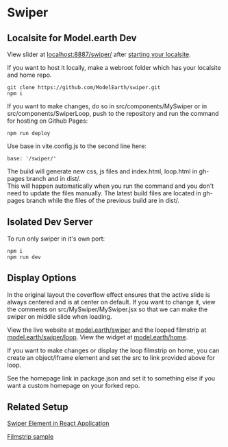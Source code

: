 # Swiper

## Localsite for Model.earth Dev

View slider at [localhost:8887/swiper/](http://localhost:8887/swiper/) after [starting your localsite](https://model.earth/localsite/start/steps/).

If you want to host it locally, make a webroot folder which has your localsite and home repo.

	git clone https://github.com/ModelEarth/swiper.git
	npm i

If you want to make changes, do so in src/components/MySwiper or in src/components/SwiperLoop, push to the repository and run the command for hosting on Github Pages:

	npm run deploy

Use base in vite.config.js to the second line here:

	base: '/swiper/'

The build will generate new css, js files and index.html, loop.html in gh-pages branch and in dist/.  
This will happen automatically when you run the command and you don't need to update the files manually.
The latest build files are located in gh-pages branch while the files of the previous build are in dist/.

## Isolated Dev Server

To run only swiper in it's own port:

	npm i 
	npm run dev

## Display Options

In the original layout the coverflow effect ensures that the active slide is always centered and is at center on default.
If you want to change it, view the comments on src/MySwiper/MySwiper.jsx so that we can make the swiper on middle slide when loading.

View the live website at [model.earth/swiper](https://model.earth/swiper/) and the looped filmstrip at [model.earth/swiper/loop](https://model.earth/swiper/loop). View the widget at [model.earth/home](https://model.earth/home/).

If you want to make changes or display the loop filmstrip on home, you can create an object/iframe element and set the src to link provided 
above for loop.

See the homepage link in package.json and set it to something else if you want a custom homepage on your forked repo.

## Related Setup

[Swiper Element in React Application](https://www.freecodecamp.org/news/how-to-set-up-swiper-element-in-a-react-application/)

[Filmstrip sample](https://www.sliderrevolution.com/templates/wordpress-media-gallery/)